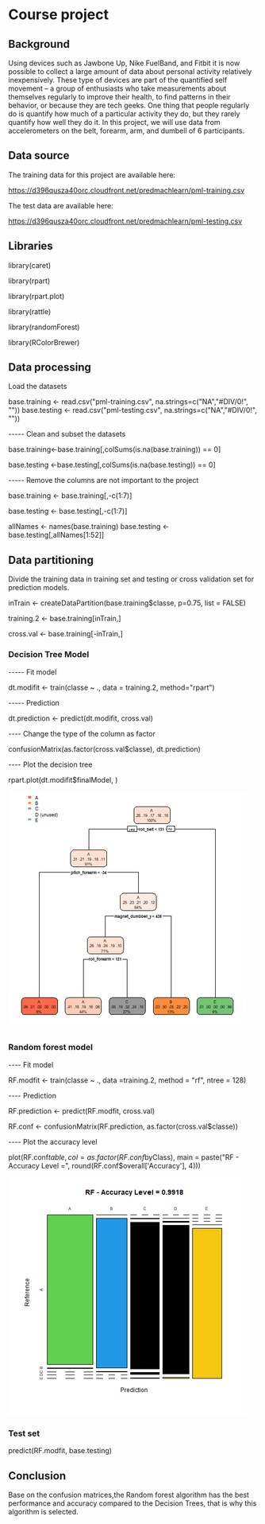 # Course project

## Background
Using devices such as Jawbone Up, Nike FuelBand, and Fitbit it is now possible to collect a large amount of data about personal activity relatively inexpensively. 
These type of devices are part of the quantified self movement – a group of enthusiasts who take measurements about themselves regularly to improve their health, 
to find patterns in their behavior, or because they are tech geeks. One thing that people regularly do is quantify how much of a particular activity they do, 
but they rarely quantify how well they do it. In this project, we will use data from accelerometers on the belt, forearm, arm, and dumbell of 6 participants.

## Data source

The training data for this project are available here:

https://d396qusza40orc.cloudfront.net/predmachlearn/pml-training.csv

The test data are available here:

https://d396qusza40orc.cloudfront.net/predmachlearn/pml-testing.csv

## Libraries

library(caret)

library(rpart)

library(rpart.plot)

library(rattle)

library(randomForest)

library(RColorBrewer)

## Data processing

Load the datasets

base.training <- read.csv("pml-training.csv", na.strings=c("NA","#DIV/0!", ""))
base.testing <- read.csv("pml-testing.csv", na.strings=c("NA","#DIV/0!", ""))

----- Clean and subset the datasets

base.training<-base.training[,colSums(is.na(base.training)) == 0]

base.testing <-base.testing[,colSums(is.na(base.testing)) == 0]

----- Remove the columns are not important to the project

base.training   <- base.training[,-c(1:7)]

base.testing <- base.testing[,-c(1:7)]

allNames <- names(base.training)
base.testing <- base.testing[,allNames[1:52]]

## Data partitioning

Divide the training data in training set and testing or cross validation set for prediction models.

inTrain <- createDataPartition(base.training$classe, p=0.75, list = FALSE)

training.2 <- base.training[inTrain,]

cross.val <- base.training[-inTrain,]

### Decision Tree Model

----- Fit model

dt.modifit <- train(classe ~ ., data = training.2, method="rpart")

----- Prediction

dt.prediction <- predict(dt.modifit, cross.val)

---- Change the type of the column as factor

confusionMatrix(as.factor(cross.val$classe), dt.prediction)

---- Plot the decision tree

rpart.plot(dt.modifit$finalModel, )

![df.modifit](figure/df.modifit.png) 

### Random forest model

---- Fit model

RF.modfit <- train(classe ~ ., data =training.2, method = "rf", ntree = 128)

---- Prediction

RF.prediction <- predict(RF.modfit, cross.val)

RF.conf <- confusionMatrix(RF.prediction, as.factor(cross.val$classe))

---- Plot the accuracy level

plot(RF.conf$table, col = as.factor(RF.conf$byClass), 
     main = paste("RF - Accuracy Level =",
                  round(RF.conf$overall['Accuracy'], 4)))
                  
![RF.con](figure/RF.conf.png) 

### Test set
predict(RF.modfit, base.testing)

## Conclusion
Base on the confusion matrices,the Random forest algorithm has the best performance and accuracy compared to the Decision Trees, that is why this algorithm is selected.
